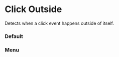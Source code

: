 # Click Outside

Detects when a click event happens outside of itself.

<Playground />

<Usage />

<Api />

<GlobalConfig />

<Examples />

### Default

<Example value="default" />

### Menu

<Example value="menu" />

<LastModified />
